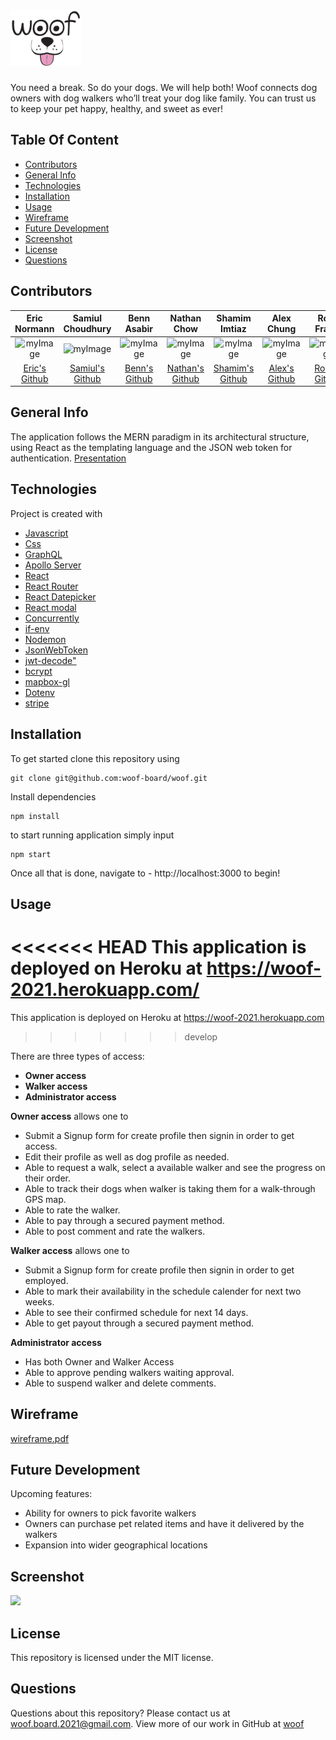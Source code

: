 # <img src="client/public/images/woof-logo.svg" height="90" alt="Woof" title="Woof">


You need a break. So do your dogs. We will help both! Woof connects dog owners with dog walkers who’ll treat your dog like family. You can trust us to keep your pet happy, healthy, and sweet as ever!

## Table Of Content
* [Contributors](#contributors)
* [General Info](#general-info)
* [Technologies](#technologies)
* [Installation](#installation)
* [Usage](#usage)
* [Wireframe](#wireframe)
* [Future Development](#future-development)
* [Screenshot](#screenshot)
* [License](#license)
* [Questions](#questions)

## Contributors
|Eric Normann|Samiul Choudhury|Benn Asabir|Nathan Chow|Shamim Imtiaz|Alex Chung|Rose Franis|Brian Wang|
|:---:|:---:|:---:|:---:|:---:|:---:|:---:|:---:|
|![myImage](https://ca.slack-edge.com/T01EXTZCZ44-U01FFJX35EH-8853f39f557f-512)|![myImage](https://avatars.githubusercontent.com/u/3344833?s=460&u=46efd9bd90904237b452dbaefdb03a57156ef84b&v=4)|![myImage](https://ca.slack-edge.com/T01EXTZCZ44-U01FR9XTTN0-9995038c9f3b-512)|![myImage](https://ca.slack-edge.com/T01EXTZCZ44-U01FGC3DAN7-41377ad60b24-512)|![myImage](https://ca.slack-edge.com/T01EXTZCZ44-U01F9AY18T0-ad94549a1f86-512)|![myImage](https://ca.slack-edge.com/T01EXTZCZ44-U01FX6ZRAD7-390208b29630-512)|![myImage](https://avatars.githubusercontent.com/u/32376285?v=4)|![myImage](https://ca.slack-edge.com/T01EXTZCZ44-U01FNARJKGU-eb0d40e6e9f7-512)
|<a href="https://github.com/e-p-n" target="_blank">Eric's Github</a>| <a href="https://github.com/samiul1988"> Samiul's Github</a>|<a href="https://github.com/BennAsabir">Benn's Github</a>|<a href="https://github.com/nchow18">Nathan's Github</a>|<a href="https://github.com/shamimimtiaz">Shamim's Github|<a href="https://github.com/AChung92">Alex's Github|<a href="https://github.com/rosefrancis-tech">Rose's Github|<a href="https://github.com/BrianCKWang">Brian's Github|""|


## General Info
The application follows the MERN paradigm in its architectural structure, using React as the templating language and the JSON web token for authentication.
[Presentation](client/public/images/Woof.pdf)

## Technologies
Project is created with 
* [Javascript](https://www.javascript.com/)
* [Css](https://developer.mozilla.org/en-US/docs/Web/CSS)
* [GraphQL](https://graphql.org/)
* [Apollo Server](https://www.apollographql.com/docs/apollo-server/)
* [React](https://reactjs.org/)
* [React Router](https://reactrouter.com/)
* [React Datepicker](https://www.npmjs.com/package/react-datepicker)
* [React modal](https://www.npmjs.com/package/react-modal)
* [Concurrently](https://www.npmjs.com/package/concurrently)
* [if-env](https://www.npmjs.com/package/if-env)
* [Nodemon](https://www.npmjs.com/package/nodemon)
* [JsonWebToken](https://www.npmjs.com/package/jsonwebtoken)
* [jwt-decode"](https://jwt.io/)
* [bcrypt](https://www.npmjs.com/package/bcrypt)
* [mapbox-gl](https://www.mapbox.com/mapbox-gljs)
* [Dotenv](https://www.npmjs.com/package/dotenv)
* [stripe](https://stripe.com/)

## Installation
To get started clone this repository using 
```terminal
git clone git@github.com:woof-board/woof.git
```
Install dependencies 
```terminal
npm install
```
to start running application simply input 
```terminal
npm start
```
Once all that is done, navigate to - http://localhost:3000 to begin!


## Usage
<<<<<<< HEAD
This application is deployed on Heroku at https://woof-2021.herokuapp.com/
=======
This application is deployed on Heroku at https://woof-2021.herokuapp.com
>>>>>>> develop

There are three types of access:
* **Owner access**
* **Walker access**
* **Administrator access**

**Owner access** allows one to 
* Submit a Signup form for create profile then signin in order to get access. 
* Edit their profile as well as dog profile as needed.
* Able to request a walk, select a available walker and see the progress on their order.
* Able to track their dogs when walker is taking them for a walk-through GPS map.
* Able to rate the walker.
* Able to pay through a secured payment method.
* Able to post comment and rate the walkers.


**Walker access** allows one to 
* Submit a Signup form for create profile then signin in order to get employed. 
* Able to mark their availability in the schedule calender for next two weeks.
* Able to see their confirmed schedule for next 14 days.
* Able to get payout through a secured payment method.


**Administrator access** 
* Has both Owner and Walker Access
* Able to approve pending walkers waiting approval.
* Able to suspend walker and delete comments.

## Wireframe
[wireframe.pdf](https://github.com/woof-board/woof/files/6524517/wireframe.pdf)

## Future Development
Upcoming features:
* Ability for owners to pick favorite walkers
* Owners can purchase pet related items and have it delivered by the walkers
* Expansion into wider geographical locations


## Screenshot
<a herf="https://woof-2021.herokuapp.com/"> <img src="https://user-images.githubusercontent.com/75001492/119274358-79c43380-bbdd-11eb-8f54-9f1eeb1952e8.JPG"/></a>

## License
This repository is licensed under the MIT license.

## Questions
Questions about this repository? Please contact us at [woof.board.2021@gmail.com](mailto:woof.board.2021@gmail.com). View more of our work in GitHub at [woof](https://github.com/woof-board/woof) 